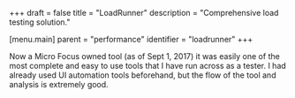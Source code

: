 +++
draft = false
title = "LoadRunner"
description = "Comprehensive load testing solution."

[menu.main]
parent = "performance"
identifier = "loadrunner"
+++

Now a Micro Focus owned tool (as of Sept 1, 2017) it was easily one of the most complete and easy to use tools that I have run across as a tester.  I had already used UI automation tools beforehand, but the flow of the tool and analysis is extremely good.
